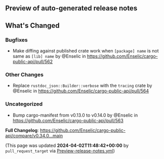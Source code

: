 ## Preview of auto-generated release notes
<!-- Release notes generated using configuration in .github/release.yml at main -->

## What's Changed
### Bugfixes
* Make diffing against published crate work when `[package] name` is not same as `[lib] name` by @Enselic in https://github.com/Enselic/cargo-public-api/pull/562
### Other Changes
* Replace `rustdoc_json::Builder::verbose` with the `tracing` crate by @Enselic in https://github.com/Enselic/cargo-public-api/pull/564
### Uncategorized
* Bump cargo-manifest from v0.13.0 to v0.14.0 by @Enselic in https://github.com/Enselic/cargo-public-api/pull/563


**Full Changelog**: https://github.com/Enselic/cargo-public-api/compare/v0.34.0...main


(This page was updated **2024-04-02T11:48:42+00:00** by `pull_request_target` via [Preview-release-notes.yml](https://github.com/Enselic/cargo-public-api/actions/runs/8522248941))
